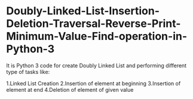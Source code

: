 # Doubly-Linked-List-Insertion-Deletion-Traversal-Reverse-Print-Minimum-Value-Find-operation-in-Python-3



It is Python 3 code for create Doubly Linked List and performing different type of tasks like:




1.Linked List Creation
2.Insertion of element at beginning
3.Insertion of element at end
4.Deletion of element of given value
